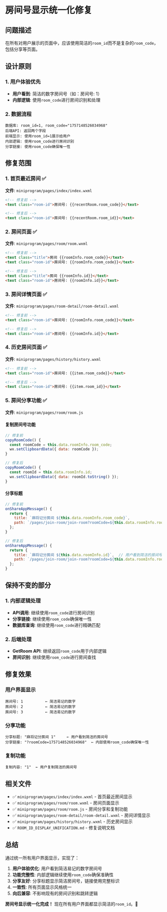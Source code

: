 # 房间号显示统一化修复

## 问题描述

在所有对用户展示的页面中，应该使用简洁的`room_id`而不是复杂的`room_code`，包括分享等页面。

## 设计原则

### 1. 用户体验优先
- **用户看到**: 简洁的数字房间号（如：房间号: 1）
- **内部逻辑**: 使用`room_code`进行房间识别和处理

### 2. 数据流程
```
数据库: room_id=1, room_code="1757148526034968"
后端API: 返回两个字段
前端显示: 使用room_id=1展示给用户
内部逻辑: 使用room_code进行房间识别
分享链接: 使用room_code确保唯一性
```

## 修复范围

### 1. 首页最近房间 ✅
**文件**: `miniprogram/pages/index/index.wxml`
```html
<!-- 修复前 -->
<text class="room-id">房间号: {{recentRoom.room_code}}</text>

<!-- 修复后 -->
<text class="room-id">房间号: {{recentRoom.room_id}}</text>
```

### 2. 房间页面 ✅
**文件**: `miniprogram/pages/room/room.wxml`
```html
<!-- 修复前 -->
<text class="title">房间 {{roomInfo.room_code}}</text>
<text class="room-id">房间号: {{roomInfo.room_code}}</text>

<!-- 修复后 -->
<text class="title">房间 {{roomInfo.id}}</text>
<text class="room-id">房间号: {{roomInfo.id}}</text>
```

### 3. 房间详情页面 ✅
**文件**: `miniprogram/pages/room-detail/room-detail.wxml`
```html
<!-- 修复前 -->
<text class="room-id">房间号: {{roomInfo.room_code}}</text>

<!-- 修复后 -->
<text class="room-id">房间号: {{roomInfo.id}}</text>
```

### 4. 历史房间页面 ✅
**文件**: `miniprogram/pages/history/history.wxml`
```html
<!-- 修复前 -->
<text class="room-id">房间号: {{item.room_code}}</text>

<!-- 修复后 -->
<text class="room-id">房间号: {{item.room_id}}</text>
```

### 5. 房间分享功能 ✅
**文件**: `miniprogram/pages/room/room.js`

#### 复制房间号功能
```javascript
// 修复前
copyRoomCode() {
  const roomCode = this.data.roomInfo.room_code;
  wx.setClipboardData({ data: roomCode });
}

// 修复后
copyRoomCode() {
  const roomId = this.data.roomInfo.id;
  wx.setClipboardData({ data: roomId.toString() });
}
```

#### 分享标题
```javascript
// 修复前
onShareAppMessage() {
  return {
    title: `麻将记分房间 ${this.data.roomInfo.room_code}`,
    path: `/pages/join-room/join-room?roomCode=${this.data.roomInfo.room_code}`,
  };
}

// 修复后
onShareAppMessage() {
  return {
    title: `麻将记分房间 ${this.data.roomInfo.id}`,  // 用户看到简洁的房间号
    path: `/pages/join-room/join-room?roomCode=${this.data.roomInfo.room_code}`,  // 内部仍使用room_code
  };
}
```

## 保持不变的部分

### 1. 内部逻辑处理
- **API调用**: 继续使用`room_code`进行房间识别
- **分享链接**: 继续使用`room_code`确保唯一性
- **数据库查询**: 继续使用`room_code`进行精确匹配

### 2. 后端处理
- **GetRoom API**: 继续返回`room_code`用于内部逻辑
- **房间识别**: 继续使用`room_code`进行房间查找

## 修复效果

### 用户界面显示
```
房间号: 1          ← 简洁易记的数字
房间号: 2          ← 简洁易记的数字
房间号: 3          ← 简洁易记的数字
```

### 分享功能
```
分享标题: "麻将记分房间 1"     ← 用户看到简洁的房间号
分享链接: "?roomCode=1757148526034968"  ← 内部使用room_code确保唯一性
```

### 复制功能
```
复制内容: "1"  ← 用户复制简洁的房间号
```

## 相关文件

- ✅ `miniprogram/pages/index/index.wxml` - 首页最近房间显示
- ✅ `miniprogram/pages/room/room.wxml` - 房间页面显示
- ✅ `miniprogram/pages/room/room.js` - 房间分享和复制功能
- ✅ `miniprogram/pages/room-detail/room-detail.wxml` - 房间详情显示
- ✅ `miniprogram/pages/history/history.wxml` - 历史房间显示
- ✅ `ROOM_ID_DISPLAY_UNIFICATION.md` - 修复说明文档

## 总结

通过统一所有用户界面显示，实现了：

1. **用户体验优化**: 用户看到简洁易记的数字房间号
2. **功能完整性**: 内部逻辑继续使用`room_code`确保准确性
3. **分享友好**: 分享标题显示简洁房间号，链接使用完整标识
4. **一致性**: 所有页面显示风格统一
5. **向后兼容**: 不影响现有的房间识别和跳转逻辑

**房间号显示统一化完成！** 现在所有用户界面都显示简洁的`room_id`。🎉
